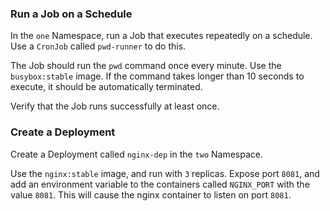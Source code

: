 ### Run a Job on a Schedule

In the `one` Namespace, run a Job that executes repeatedly on a schedule. Use a `CronJob` called `pwd-runner` to do this.

The Job should run the `pwd` command once every minute. Use the `busybox:stable` image. If the command takes longer than 10 seconds to execute, it should be automatically terminated.

Verify that the Job runs successfully at least once.

### Create a Deployment

Create a Deployment called `nginx-dep` in the `two` Namespace.

Use the `nginx:stable` image, and run with `3` replicas. Expose port `8081`, and add an environment variable 
to the containers called `NGINX_PORT` with the value `8081`. This will cause the nginx container to listen on port `8081`.